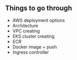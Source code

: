 

## Things to go through

* AWS deployment options
* Architecture
* VPC creating
* EKS cluster creating
* ECR
* Docker image + push
* Ingress controller
